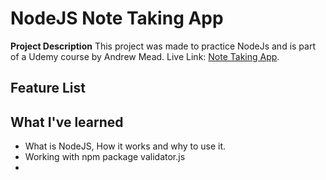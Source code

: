 
# NodeJS Note Taking App
**Project Description**
This project was made to practice NodeJs and is part of a Udemy course by Andrew Mead.
Live Link: [Note Taking App](#).

## Feature List

## What I've learned
  * What is NodeJS, How it works and why to use it.
  * Working with npm package validator.js
  * 
